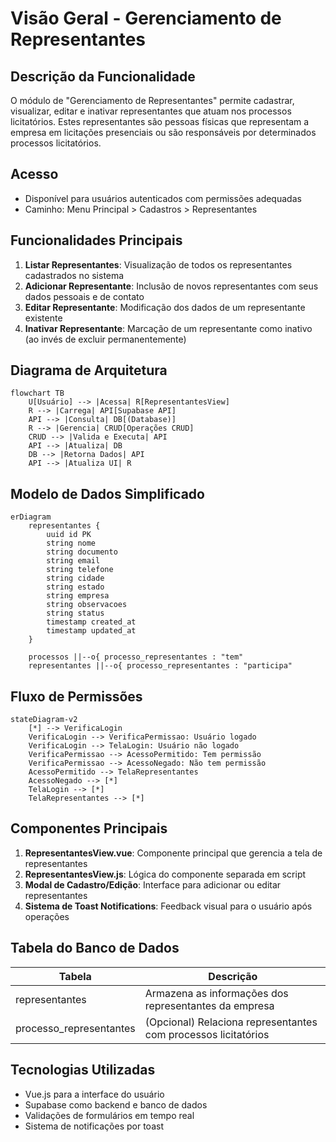 # Visão Geral - Gerenciamento de Representantes

## Descrição da Funcionalidade

O módulo de "Gerenciamento de Representantes" permite cadastrar, visualizar, editar e inativar representantes que atuam nos processos licitatórios. Estes representantes são pessoas físicas que representam a empresa em licitações presenciais ou são responsáveis por determinados processos licitatórios.

## Acesso

- Disponível para usuários autenticados com permissões adequadas
- Caminho: Menu Principal > Cadastros > Representantes

## Funcionalidades Principais

1. **Listar Representantes**: Visualização de todos os representantes cadastrados no sistema
2. **Adicionar Representante**: Inclusão de novos representantes com seus dados pessoais e de contato
3. **Editar Representante**: Modificação dos dados de um representante existente
4. **Inativar Representante**: Marcação de um representante como inativo (ao invés de excluir permanentemente)

## Diagrama de Arquitetura

```mermaid
flowchart TB
    U[Usuário] --> |Acessa| R[RepresentantesView]
    R --> |Carrega| API[Supabase API]
    API --> |Consulta| DB[(Database)]
    R --> |Gerencia| CRUD[Operações CRUD]
    CRUD --> |Valida e Executa| API
    API --> |Atualiza| DB
    DB --> |Retorna Dados| API
    API --> |Atualiza UI| R
```

## Modelo de Dados Simplificado

```mermaid
erDiagram
    representantes {
        uuid id PK
        string nome
        string documento
        string email
        string telefone
        string cidade
        string estado
        string empresa
        string observacoes
        string status
        timestamp created_at
        timestamp updated_at
    }
    
    processos ||--o{ processo_representantes : "tem"
    representantes ||--o{ processo_representantes : "participa"
```

## Fluxo de Permissões

```mermaid
stateDiagram-v2
    [*] --> VerificaLogin
    VerificaLogin --> VerificaPermissao: Usuário logado
    VerificaLogin --> TelaLogin: Usuário não logado
    VerificaPermissao --> AcessoPermitido: Tem permissão
    VerificaPermissao --> AcessoNegado: Não tem permissão
    AcessoPermitido --> TelaRepresentantes
    AcessoNegado --> [*]
    TelaLogin --> [*]
    TelaRepresentantes --> [*]
```

## Componentes Principais

1. **RepresentantesView.vue**: Componente principal que gerencia a tela de representantes
2. **RepresentantesView.js**: Lógica do componente separada em script
3. **Modal de Cadastro/Edição**: Interface para adicionar ou editar representantes
4. **Sistema de Toast Notifications**: Feedback visual para o usuário após operações

## Tabela do Banco de Dados

| Tabela | Descrição |
|--------|-----------|
| representantes | Armazena as informações dos representantes da empresa |
| processo_representantes | (Opcional) Relaciona representantes com processos licitatórios |

## Tecnologias Utilizadas

- Vue.js para a interface do usuário
- Supabase como backend e banco de dados
- Validações de formulários em tempo real
- Sistema de notificações por toast
